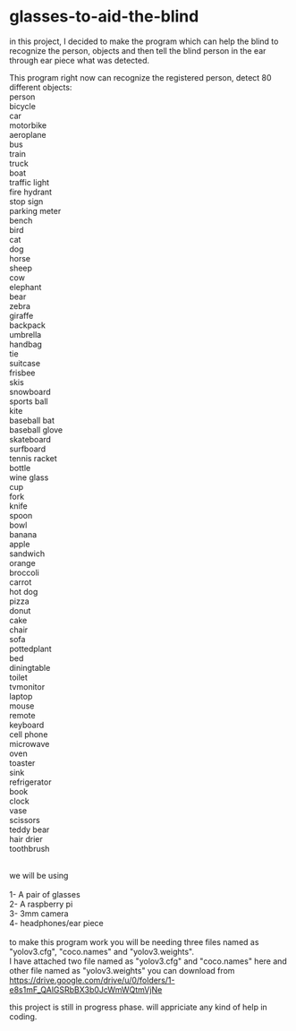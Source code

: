 # glasses-to-aid-the-blind

in this project, I decided to make the program which can help the blind to recognize the person, objects and then tell the blind person in the ear through ear piece what was detected.<br />

This program right now can recognize the registered person, detect 80 different objects:<br />
    person<br />
    bicycle<br />
    car<br />
    motorbike<br />
    aeroplane<br />
    bus<br />
    train<br />
    truck<br />
    boat<br />
    traffic light<br />
    fire hydrant<br />
    stop sign<br />
    parking meter<br />
    bench<br />
    bird<br />
    cat<br />
    dog<br />
    horse<br />
    sheep<br />
    cow<br />
    elephant<br />
    bear<br />
    zebra<br />
    giraffe<br />
    backpack<br />
    umbrella<br />
    handbag<br />
    tie<br />
    suitcase<br />
    frisbee<br />
    skis<br />
    snowboard<br />
    sports ball<br />
    kite<br />
    baseball bat<br />
    baseball glove<br />
    skateboard<br />
    surfboard<br />
    tennis racket<br />
    bottle<br />
    wine glass<br />
    cup<br />
    fork<br />
    knife<br />
    spoon<br />
    bowl<br />
    banana<br />
    apple<br />
    sandwich<br />
    orange<br />
    broccoli<br />
    carrot<br />
    hot dog<br />
    pizza<br />
    donut<br />
    cake<br />
    chair<br />
    sofa<br />
    pottedplant<br />
    bed<br />
    diningtable<br />
    toilet<br />
    tvmonitor<br />
    laptop<br />
    mouse<br />
    remote<br />
    keyboard<br />
    cell phone<br />
    microwave<br />
    oven<br />
    toaster<br />
    sink<br />
    refrigerator<br />
    book<br />
    clock<br />
    vase<br />
    scissors<br />
    teddy bear<br />
    hair drier<br />
    toothbrush<br />
<br />

we will be using<br />  
1- A pair of glasses<br />
2- A raspberry pi <br />
3- 3mm camera<br />
4- headphones/ear piece<br />
<br />
to make this program work you will be needing three files named as "yolov3.cfg", "coco.names" and "yolov3.weights".<br /> I have attached two file named as "yolov3.cfg" and "coco.names" here and other file named as "yolov3.weights" you can download from https://drive.google.com/drive/u/0/folders/1-e8s1mF_QAlGSRbBX3b0JcWmWQtmVjNe

this project is still in progress phase.
will appriciate any kind of help in coding.
